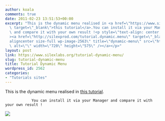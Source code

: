 ```yaml
---
author: koala
comments: true
date: 2011-02-23 13:51:53+00:00
excerpt: "This is the dynamic menu realised in <a href=\"https://www.silexlabs.org/?p=1403\"\
  \ target=\"_blank\">this tutorial</a>.You can install it via your Manager\
  \ and compare it with your own result !<p style=\"text-align: center;\"\
  ><a href=\"http://silexprod.com/tutorial.dynamic.menu\" target=\"_blank\"><img class=\"\
  aligncenter size-full wp-image-2563\" title=\"dynamic-menu\" src=\"https://www.silexlabs.org/wp-content/uploads/2011/02/dynamic-menu.png\"\
  \ alt=\"\" width=\"720\" height=\"575\" /></a></p>"
layout: post
link: https://www.silexlabs.org/tutorial-dynamic-menu/
slug: tutorial-dynamic-menu
title: Tutorial Dynamic Menu
wordpress_id: 2562
categories:
- "Tutorials sites"
---
```


This is the dynamic menu realised in [this tutorial](https://www.silexlabs.org/?p=1403).

				You can install it via your Manager and compare it with your own result !


[![](https://www.silexlabs.org/wp-content/uploads/2011/02/dynamic-menu.png)](http://silexprod.com/tutorial.dynamic.menu)
